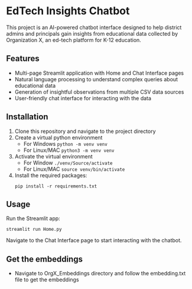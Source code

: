 # EdTech Insights Chatbot

This project is an AI-powered chatbot interface designed to help district admins and principals gain insights from educational data collected by Organization X, an ed-tech platform for K-12 education.

## Features

- Multi-page Streamlit application with Home and Chat Interface pages
- Natural language processing to understand complex queries about educational data
- Generation of insightful observations from multiple CSV data sources
- User-friendly chat interface for interacting with the data

## Installation

1. Clone this repository and navigate to the project directory
2. Create a virtual python environment
   - For Windows `python -m venv venv`
   - For Linux/MAC `python3 -m venv venv`
3. Activate the virtual environment
   - For Window `./venv/Source/activate`
   - For Linux/MAC `source venv/bin/activate`
4. Install the required packages:
   ```
   pip install -r requirements.txt
   ```

## Usage

Run the Streamlit app:

```
streamlit run Home.py
```

Navigate to the Chat Interface page to start interacting with the chatbot.

## Get the embeddings

- Navigate to OrgX_Embeddings directory and follow the embedding.txt file to get the embeddings
